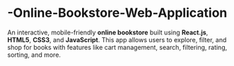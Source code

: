 # -Online-Bookstore-Web-Application
An interactive, mobile-friendly **online bookstore** built using **React.js**, **HTML5**, **CSS3**, and **JavaScript**. This app allows users to explore, filter, and shop for books with features like cart management, search, filtering, rating, sorting, and more.
